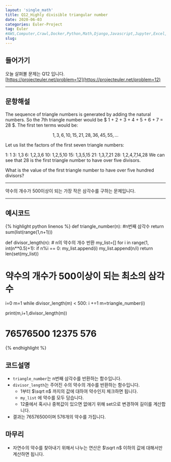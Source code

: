 ```yaml
---
layout: 'single_math'
title: Q12_Highly divisible triangular number
date: 2020-06-03
categories: Euler-Project
tag: Euler
#AWS,Computer,Crawl,Docker,Python,Math,Django,Javascript,Jupyter,Excel,Etc,Matplotlib
slug:  
---
```

## 들어가기

오늘 살펴볼 문제는 Q12 입니다.  
[https://projecteuler.net/problem=12](https://projecteuler.net/problem=12)

---

## 문항해설

The sequence of triangle numbers is generated by adding the natural numbers. So the 7th triangle number would be $ 1 + 2 + 3 + 4 + 5 + 6 + 7 = 28 $. The first ten terms would be:

$$ 1, 3, 6, 10, 15, 21, 28, 36, 45, 55, ... $$

Let us list the factors of the first seven triangle numbers:

 1: 1
 3: 1,3
 6: 1,2,3,6
10: 1,2,5,10
15: 1,3,5,15
21: 1,3,7,21
28: 1,2,4,7,14,28
We can see that 28 is the first triangle number to have over five divisors.

What is the value of the first triangle number to have over five hundred divisors?

---
약수의 개수가 500이상이 되는 가장 작은 삼각수를 구하는 문제입니다.

---

## 예시코드

{% highlight python linenos %}
def triangle_number(n):
    #n번째 삼각수
    return sum(list(range(1,n+1)))

def divisor_length(n):
    # n의 약수의 개수 반환
    my_list=[]
    for i in range(1, int(n**0.5)+1):
        if n%i == 0:
            my_list.append(i)
            my_list.append(n/i)
    return len(set(my_list))

# 약수의 개수가 500이상이 되는 최소의 삼각수
i=0
m=1
while divisor_length(m) < 500:
    i +=1
    m=triangle_number(i)
    
print(m,i+1,divisor_length(m)) 
# 76576500 12375 576
{% endhighlight %}

## 코드설명
- `triangle_number`는 n번째 삼각수를 반환하는 함수입니다.
- `divisor_length`는 주어진 수의 약수의 개수를 반환하는 함수입니다.
    - 1부터 $\sqrt n$ 까지의 값에 대하여 약수인지 체크하면 됩니다.
    - `my_list` 에 약수를 모두 담습니다.
    - 12줄에서 혹시나 중복값이 있으면 없애기 위해 set으로 변경하여 길이를 계산합니다.
- 결과는 76576500이며 576개의 약수를 가집니다.

## 마무리
- 자연수의 약수를 찾아내기 위해서 나누는 연산은 $\sqrt n$ 이하의 값에 대해서만 계산하면 됩니다.
